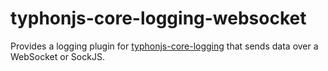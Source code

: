 # typhonjs-core-logging-websocket
Provides a logging plugin for [typhonjs-core-logging](https://github.com/typhonjs/typhonjs-core-logging) that sends data over a WebSocket or SockJS. 
